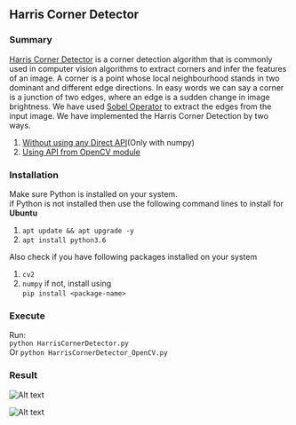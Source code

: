 ## Harris Corner Detector

### Summary
[Harris Corner Detector](https://en.wikipedia.org/wiki/Harris_Corner_Detector) is a corner detection algorithm that is commonly used in computer vision
algorithms to extract corners and infer the features of an image.
A corner is a point whose local neighbourhood stands in two dominant and different edge directions. In easy words we can say a corner is a junction of two edges, where an edge is a sudden change in image brightness.
We have used [Sobel Operator](https://en.wikipedia.org/wiki/Sobel_operator) to extract the edges from the input image.
We have implemented the Harris Corner Detection by two ways.
1. [Without using any Direct API](https://github.com/rushirg/ComputerVision/blob/master/CornerDetection/HarrisCornerDetector.py)(Only with numpy)
2. [Using API from OpenCV module](https://github.com/rushirg/ComputerVision/blob/master/CornerDetection/HarrisCornerDetector_OpenCV.py)

### Installation
Make sure Python is installed on your system.</br>
if Python is not installed then use the following command lines to install for <b>Ubuntu</b>
1. ```apt update && apt upgrade -y```
2. ```apt install python3.6```


Also check if you have following packages installed on your system
1. ```cv2```
2. ```numpy```
if not, install using </br>
```pip install <package-name>```

### Execute
Run:</br>
```python HarrisCornerDetector.py``` </br>
Or
```python HarrisCornerDetector_OpenCV.py```

### Result
![Alt text](/CornerDetection/input2.jpg?raw=true "Input Image")

![Alt text](/CornerDetection/harrisCornerOutput.jpg?raw=true "Detected Corners")



